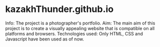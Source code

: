 # kazakhThunder.github.io
Info: The project is a photographer's portfolio.
Aim: The main aim of this project is to create a visually appealing website that is compatible on all platforms and browsers.
Technologies used: Only HTML, CSS and Javascript have been used as of now.


